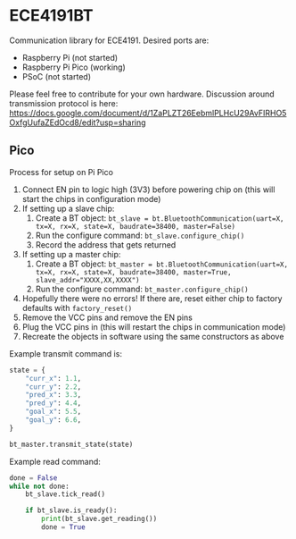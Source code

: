 # ECE4191BT

Communication library for ECE4191. Desired ports are:

- Raspberry Pi (not started)
- Raspberry Pi Pico (working)
- PSoC (not started)

Please feel free to contribute for your own hardware. Discussion around transmission protocol is here: https://docs.google.com/document/d/1ZaPLZT26EebmlPLHcU29AvFIRHO5OxfgUufaZEdOcd8/edit?usp=sharing

## Pico
Process for setup on Pi Pico

1. Connect EN pin to logic high (3V3) before powering chip on (this will start the chips in configuration mode)
2. If setting up a slave chip:
    1. Create a BT object: `bt_slave = bt.BluetoothCommunication(uart=X, tx=X, rx=X, state=X, baudrate=38400, master=False)`
    2. Run the configure command: `bt_slave.configure_chip()`
    3. Record the address that gets returned
3. If setting up a master chip:
    1. Create a BT object: `bt_master = bt.BluetoothCommunication(uart=X, tx=X, rx=X, state=X, baudrate=38400, master=True, slave_addr="XXXX,XX,XXXX")`
    2. Run the configure command: `bt_master.configure_chip()`
4. Hopefully there were no errors! If there are, reset either chip to factory defaults with `factory_reset()`
5. Remove the VCC pins and remove the EN pins
6. Plug the VCC pins in (this will restart the chips in communication mode)
7. Recreate the objects in software using the same constructors as above

Example transmit command is:

```python
state = {
    "curr_x": 1.1,
    "curr_y": 2.2,
    "pred_x": 3.3,
    "pred_y": 4.4,
    "goal_x": 5.5,
    "goal_y": 6.6,
}

bt_master.transmit_state(state)
```

Example read command:

```python
done = False
while not done:
    bt_slave.tick_read()

    if bt_slave.is_ready():
        print(bt_slave.get_reading())
        done = True
```